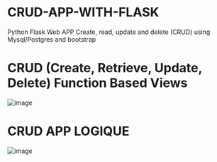 # CRUD-APP-WITH-FLASK
Python Flask Web APP Create, read, update and delete (CRUD) using Mysql/Postgres and bootstrap

# CRUD (Create, Retrieve, Update, Delete) Function Based Views
![image](https://user-images.githubusercontent.com/78531307/154502010-4f61816c-76b0-491e-9447-c4108d713d23.png)

# CRUD APP LOGIQUE
![image](https://user-images.githubusercontent.com/78531307/154514955-2b0cd83d-7474-4ef5-ad2d-a4bc1fbbc50e.png)
